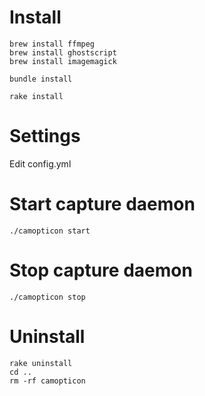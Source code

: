 # Install

```
brew install ffmpeg
brew install ghostscript
brew install imagemagick

bundle install

rake install
```

# Settings

Edit config.yml


# Start capture daemon

```
./camopticon start
```

# Stop capture daemon

```
./camopticon stop
```


# Uninstall

```
rake uninstall
cd ..
rm -rf camopticon
```
